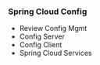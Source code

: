 <!-- .element: class="toc" -->

### Spring Cloud Config

* Review Config Mgmt <!-- .element: class="current-item" -->
* Config Server
* Config Client
* Spring Cloud Services

<i class="fa fa-cloud fa-lg"></i>
